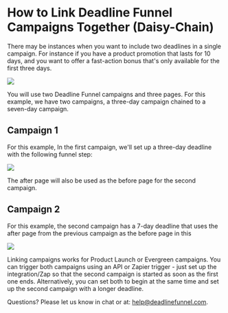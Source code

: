 # How to Link Deadline Funnel Campaigns Together \(Daisy-Chain\)

There may be instances when you want to include two deadlines in a single campaign. For instance if you have a product promotion that lasts for 10 days, and you want to offer a fast-action bonus that's only available for the first three days.

![](https://d33v4339jhl8k0.cloudfront.net/docs/assets/53974d6ce4b0c76107b109d1/images/5bef2db604286304a71c5b73/file-%20hlI1NAJrnp.png)

You will use two Deadline Funnel campaigns and three pages. For this example, we have two campaigns, a three-day campaign chained to a seven-day campaign.

## Campaign 1

For this example, In the first campaign, we'll set up a three-day deadline with the following funnel step:

![](https://d33v4339jhl8k0.cloudfront.net/docs/assets/53974d6ce4b0c76107b109d1/images/5bef019c04286304a71c59b9/file-%20kurLcOep8P.png)

The after page will also be used as the before page for the second campaign.

## Campaign 2

For this example, the second campaign has a 7-day deadline that uses the after page from the previous campaign as the before page in this

![](https://d33v4339jhl8k0.cloudfront.net/docs/assets/53974d6ce4b0c76107b109d1/images/5bef02442c7d3a31944e0e45/file-%20Gs2fHXRDBO.png)

Linking campaigns works for Product Launch or Evergreen campaigns. You can trigger both campaigns using an API or Zapier trigger - just set up the integration/Zap so that the second campaign is started as soon as the first one ends. Alternatively, you can set both to begin at the same time and set up the second campaign with a longer deadline.

Questions? Please let us know in chat or at: [help@deadlinefunnel.com](mailto:mailto:help@deadlinefunnel.com).

